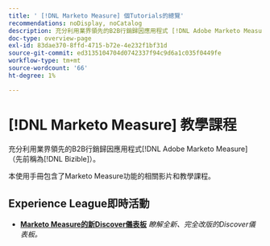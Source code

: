 ```yaml
---
title: ' [!DNL Marketo Measure] 個Tutorials的總覽'
recommendations: noDisplay, noCatalog
description: 充分利用業界領先的B2B行銷歸因應用程式 [!DNL Adobe Marketo Measure]  （先前稱為 [!DNL Bizible]）。
doc-type: overview-page
exl-id: 83dae370-8ffd-4715-b72e-4e232f1bf31d
source-git-commit: ed3135104704d0742337f94c9d6a1c035f0449fe
workflow-type: tm+mt
source-wordcount: '66'
ht-degree: 1%

---
```


# [!DNL Marketo Measure] 教學課程

充分利用業界領先的B2B行銷歸因應用程式[!DNL Adobe Marketo Measure] （先前稱為[!DNL Bizible]）。

本使用手冊包含了Marketo Measure功能的相關影片和教學課程。

<div id="recs-overview-body-1"></div>
<div id="recs-overview-body-2"></div>
<div id="recs-overview-body-3"></div>
<div id="recs-overview-body-4"></div>
<div id="recs-overview-body-5"></div>
<div id="recs-overview-body-6"></div>

## Experience League即時活動

* **[Marketo Measure的新Discover儀表板](https://experienceleague.adobe.com/zh-hant/docs/events/experience-league-live-recordings/episodes/exl-live-episode-04-18-24)**
  *瞭解全新、完全改版的Discover儀表板。*
